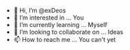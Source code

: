 - 👋 Hi, I’m @exDeos
- 👀 I’m interested in ... You
- 🌱 I’m currently learning ... Myself
- 💞️ I’m looking to collaborate on ... Ideas
- 📫 How to reach me ... You can't yet

<!---
exDeos/exDeos is a ✨ special ✨ repository because its `README.md` (this file) appears on your GitHub profile.
You can click the Preview link to take a look at your changes.
--->
